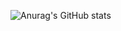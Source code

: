 ![Anurag's GitHub stats](https://github-readme-stats.vercel.app/api?username=Louay-Abid&theme=dark&show_icons=true)
